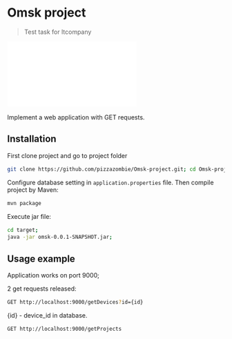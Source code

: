# Omsk project
> Test task for ltcompany

![test task](task.pdf)

Implement a web application with GET requests.


## Installation

First clone project and go to project folder

```sh
git clone https://github.com/pizzazombie/Omsk-project.git; cd Omsk-project;
```
 
Configure database setting in `application.properties` file.
Then compile project by Maven:

```sh
mvn package
```

Execute jar file:

```sh
cd target;
java -jar omsk-0.0.1-SNAPSHOT.jar;
```

## Usage example

Application works on port 9000;

2 get requests released:
```sh
GET http://localhost:9000/getDevices?id={id}
```
{id} - device_id in database. 
```
GET http://localhost:9000/getProjects
```

